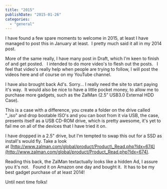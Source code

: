 ```yaml
---
title: "2015"
publishDate: "2015-01-26"
categories: 
  - "general"
---
```


I have found a few spare moments to welcome in 2015, at least I have managed to post this in January at least.  I pretty much said it all in my 2014 post.

More of the same really, I have many post in Draft, which I'm keen to finish of and get posted.   I intended to do more video's to flesh out the posts.   I feel that video's really help when people are trying to follow, I will post the videos here and of course on my YouTube channel.

I have also brought back Ad's. Sorry... I really need the site to start paying it's way.  It would also be nice to have a little pocket money, to allow me to purchase more gadgets, such as the ZalMan (2.5” USB3.0 External HDD Case).

This is a case with a difference, you create a folder on the drive called "\_iso" and drop bootable ISO's and you can boot from it via USB, the case, presents itself as a USB CD-ROM drive, which is pretty awesome, it's yet to fail me on all of the devices that I have tried it on.

I have dropped in a 2.5" drive, but I'm tempted to swap this out for a SSD as install's would fly. Take a look at [http://www.zalman.com/global/product/Product\_Read.php?Idx=674](http://www.zalman.com/global/product/Product_Read.php?Idx=674).

Reading this back, the ZalMan textactually looks like a hidden Ad, I assure you it's not.   Found it on Amazon one day and bought it.  It has to be my best gadget purchase of at least 2014!

Until next time folks!
